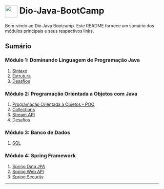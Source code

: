 <h1>
    <a href="https://www.dio.me/">
     <img align="center" width="40px" src="https://hermes.digitalinnovation.one/assets/diome/logo-minimized.png"></a>
    <span> Dio-Java-BootCamp</span>
</h1>

Bem-vindo ao Dio Java Bootcamp. Este README fornece um sumário dos módulos principais e seus respectivos links.

## Sumário

### Módulo 1: Dominando Linguagem de Programação Java
1. [Sintaxe](https://github.com/JPonchiroli/Dio-Java-BootCamp/tree/main/src/src/edu/joao/bootcamp/modulo1/sintaxejava)
2. [Estrutura](https://github.com/JPonchiroli/Dio-Java-BootCamp/tree/main/src/src/edu/joao/bootcamp/modulo1/estruturas)
3. [Desafios](https://github.com/JPonchiroli/Dio-Java-BootCamp/tree/main/src/src/edu/joao/bootcamp/modulo1/desafios)

### Módulo 2: Programação Orientada a Objetos com Java
1. [Programação Orientada a Objetos - POO](https://github.com/JPonchiroli/Dio-Java-BootCamp/tree/main/src/src/edu/joao/bootcamp/modulo2/POO)
2. [Collections](https://github.com/JPonchiroli/Dio-Java-BootCamp/tree/main/src/src/edu/joao/bootcamp/modulo2/collections)
3. [Stream API](https://github.com/JPonchiroli/Dio-Java-BootCamp/tree/main/src/src/edu/joao/bootcamp/modulo2/streamAPI/exemplos)
4. [Desafios](https://github.com/JPonchiroli/Dio-Java-BootCamp/tree/main/src/src/edu/joao/bootcamp/modulo2/desafios)

### Módulo 3: Banco de Dados
1. [SQL](https://github.com/JPonchiroli/Dio-Java-BootCamp/tree/main/src/src/edu/joao/bootcamp/modulo3)

### Módulo 4: Spring Framework
1. [Spring Data JPA](https://github.com/JPonchiroli/dio-spring-data-jpa)
2. [Spring Web API](https://github.com/JPonchiroli/dio-spring-web-api)
3. [Spring Security](https://github.com/JPonchiroli/dio-spring-security)

---
